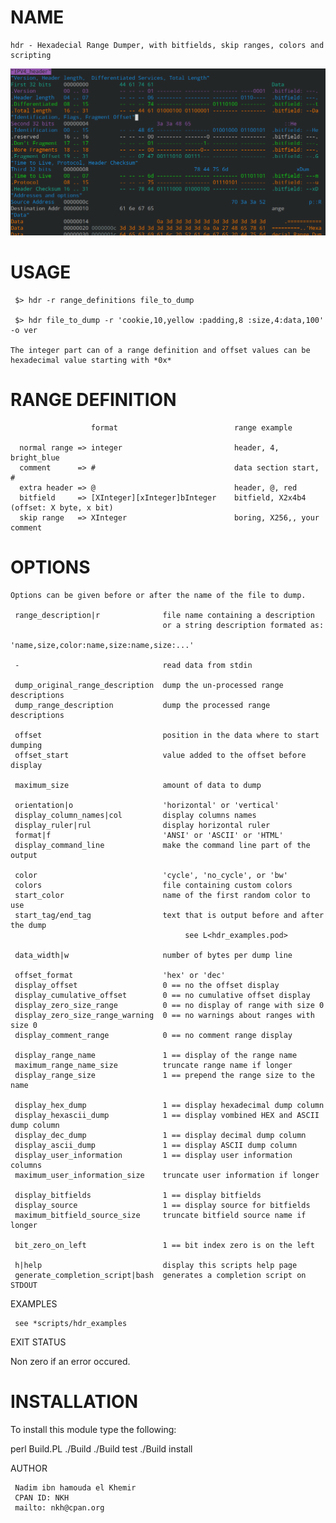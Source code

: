 # NAME

    hdr - Hexadecial Range Dumper, with bitfields, skip ranges, colors and scripting

![screenshot](https://github.com/nkh/P5-Data-HexDump-Range/blob/master/docs/hdr.png)

# USAGE

     $> hdr -r range_definitions file_to_dump
 
     $> hdr file_to_dump -r 'cookie,10,yellow :padding,8 :size,4:data,100' -o ver

    The integer part can of a range definition and offset values can be hexadecimal value starting with *0x*

# RANGE DEFINITION

                      format                          range example

      normal range => integer                         header, 4, bright_blue
      comment      => #                               data section start, # 
      extra header => @                               header, @, red 
      bitfield     => [XInteger][xInteger]bInteger    bitfield, X2x4b4 (offset: X byte, x bit)
      skip range   => XInteger                        boring, X256,, your comment

# OPTIONS

    Options can be given before or after the name of the file to dump.

     range_description|r              file name containing a description
                                      or a string description formated as:
                                          'name,size,color:name,size:name,size:...'

     -                                read data from stdin
 
     dump_original_range_description  dump the un-processed range descriptions
     dump_range_description           dump the processed range descriptions

     offset                           position in the data where to start dumping
     offset_start                     value added to the offset before display
 
     maximum_size                     amount of data to dump
 
     orientation|o                    'horizontal' or 'vertical'
     display_column_names|col         display columns names
     display_ruler|rul                display horizontal ruler
     format|f                         'ANSI' or 'ASCII' or 'HTML' 
     display_command_line             make the command line part of the output
 
     color                            'cycle', 'no_cycle', or 'bw'
     colors                           file containing custom colors
     start_color                      name of the first random color to use
     start_tag/end_tag                text that is output before and after the dump
                                           see L<hdr_examples.pod>
 
     data_width|w                     number of bytes per dump line
 
     offset_format                    'hex' or 'dec' 
     display_offset                   0 == no the offset display
     display_cumulative_offset        0 == no cumulative offset display
     display_zero_size_range          0 == no display of range with size 0
     display_zero_size_range_warning  0 == no warnings about ranges with size 0
     display_comment_range            0 == no comment range display 
 
     display_range_name               1 == display of the range name
     maximum_range_name_size          truncate range name if longer
     display_range_size               1 == prepend the range size to the name
 
     display_hex_dump                 1 == display hexadecimal dump column
     display_hexascii_dump            1 == display vombined HEX and ASCII dump column
     display_dec_dump                 1 == display decimal dump column
     display_ascii_dump               1 == display ASCII dump column
     display_user_information         1 == display user information columns
     maximum_user_information_size    truncate user information if longer
 
     display_bitfields                1 == display bitfields
     display_source                   1 == display source for bitfields 
     maximum_bitfield_source_size     truncate bitfield source name if longer
 
     bit_zero_on_left                 1 == bit index zero is on the left

     h|help                           display this scripts help page
     generate_completion_script|bash  generates a completion script on STDOUT

EXAMPLES

     see *scripts/hdr_examples

EXIT STATUS

Non zero if an error occured.

# INSTALLATION

To install this module type the following:

   perl Build.PL
   ./Build
   ./Build test
   ./Build install

AUTHOR

     Nadim ibn hamouda el Khemir
     CPAN ID: NKH
     mailto: nkh@cpan.org

